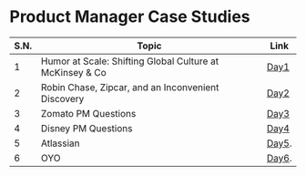 # Product Manager Case Studies


| S.N. | Topic | Link |
| ---- | ----- | ------ | 
| 1 | Humor at Scale: Shifting Global Culture at McKinsey & Co | [Day1](Day1/Humor_at_Scale_at_McKinsey.md)
| 2 | Robin Chase, Zipcar, and an Inconvenient Discovery | [Day2](Day2/Zipcar.md)
| 3 | Zomato PM Questions | [Day3](Day3/zomato.md)
| 4 | Disney PM Questions | [Day4](Day4/disney.md)
| 5 | Atlassian | [Day5](Day5/atlassian.md).
| 6 | OYO | [Day6](Day6/oyo.md).
